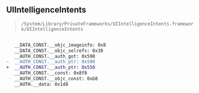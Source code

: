 ## UIIntelligenceIntents

> `/System/Library/PrivateFrameworks/UIIntelligenceIntents.framework/UIIntelligenceIntents`

```diff

   __DATA_CONST.__objc_imageinfo: 0x8
   __DATA_CONST.__objc_selrefs: 0x38
   __AUTH_CONST.__auth_got: 0x590
-  __AUTH_CONST.__auth_ptr: 0x580
+  __AUTH_CONST.__auth_ptr: 0x550
   __AUTH_CONST.__const: 0x8f8
   __AUTH_CONST.__objc_const: 0xb8
   __AUTH.__data: 0x1d8

```
